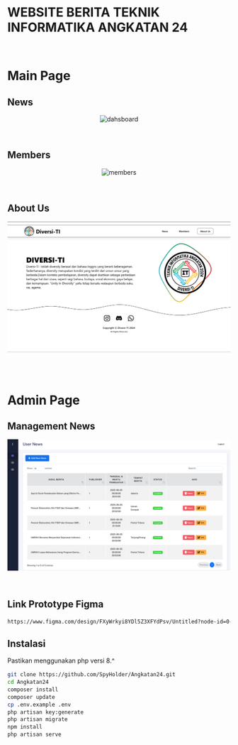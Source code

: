 # WEBSITE BERITA TEKNIK INFORMATIKA ANGKATAN 24
<br/>

# Main Page
## News
<p align="center" > <img src="https://github.com/SpyHolder/Angkatan24/blob/master/asset%20readMe/dashboard.gif" alt="dahsboard"/> </p>
<br/>

## Members
<p align="center" > <img src="https://github.com/SpyHolder/Angkatan24/blob/master/asset%20readMe/members.gif" alt="members"/> </p>
<br/>

## About Us
<p align="center" > <img src="https://github.com/SpyHolder/Angkatan24/blob/master/asset%20readMe/about.png" alt="members"/> </p>
<br/>
<br/>

# Admin Page
## Management News
<p align="center" > <img src="https://github.com/SpyHolder/Angkatan24/blob/master/asset%20readMe/user%20News.png" alt="members"/> </p>
<br/>

## Link Prototype Figma
```bash
https://www.figma.com/design/FXyWrkyi8YDl5Z3XFYdPsv/Untitled?node-id=0-1&p=f&t=72R5NoMPJaqN4pt1-0
```

## Instalasi
Pastikan menggunakan php versi 8.^

```bash
git clone https://github.com/SpyHolder/Angkatan24.git
cd Angkatan24
composer install
composer update
cp .env.example .env
php artisan key:generate
php artisan migrate
npm install
php artisan serve
```
